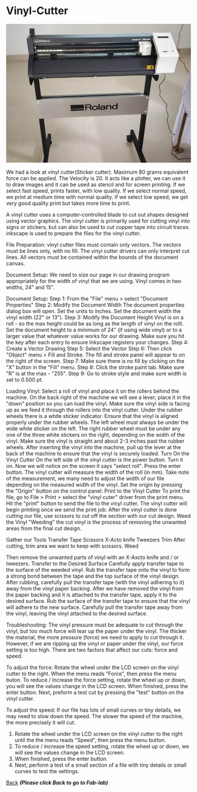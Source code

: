 # Vinyl-Cutter
![Vinyl-Cutter](/images/roland-vinyl-cutter.jpeg)

We had a   look   at   vinyl cutter(Sticker cutter). Maximum 80 grams equivalent force can be applied.
The Velocity is 20. It acts like a plotter, we  can   use  it  to draw images and it  can   be   used  as  stencil and for screen printing. If we select fast speed, prints faster, with low quality. If we select normal speed, we print at medium time with normal quality. If we select low speed, we get very good quality print but takes more time to print.

A vinyl cutter uses a computer-controlled blade to cut out shapes designed using vector graphics. The vinyl cutter is primarily used for cutting vinyl into signs or stickers, but can also be used to cut copper tape into circuit traces.
inkscape is used  to prepare the files for the vinyl cutter.

File Preparation:
vinyl cutter files must contain only vectors.
The vectors must be lines only, with no fill.
The vinyl cutter drivers can only interpret cut lines.
All vectors must be contained within the bounds of the document canvas.

Document Setup:
We need to size our page in our drawing program appropriately for the width of vinyl that we are using. Vinyl comes in two widths, 24" and 15".

Document Setup:
Step 1: From the "File" menu > select "Document Properties"
Step 2: Modify the Document Width
The document properties dialog box will open.
Set the units to inches.
Set the document width the vinyl width (22" or 13").
Step 3: Modify the Document Height
Vinyl is on a roll - so the max height could be as long as the length of vinyl on the rolll.
Set the document height to a minimum of 24" (if using wide vinyl) or to a larger value that whatever value works for our drawing.
Make sure you hit the key after each entry to ensure Inkscape registers your changes.
Step 4: Create a Vector Drawing
Step 5: Select the Vector
Step 6: Then click "Object" menu > Fill and Stroke.
The fill and stroke panel will appear to on the right of the screen.
Step 7: Make sure there is no fill by clicking on the "X" button in the "Fill" menu.
Step 8: Click the stroke paint tab. Make sure "R" is at the max - "255".
Step 9: Go to stroke style and make sure width is set to 0.500 pt.


Loading Vinyl:
Select a roll of vinyl and place it on the rollers behind the machine.
On the back right of the machine we will see a lever; place it in the "down" position so you can load      the vinyl.
Make sure the vinyl side is facing up as we feed it through the rollers into the vinyl cutter.
Under the rubber wheels there is a white sticker indicator.
Ensure that the vinyl is aligned properly under the rubber wheels.
The left wheel must always be under the wide white sticker on the left.
The right rubber wheel must be under any one of the three white stickers on the right, depending on        the width of the vinyl.
Make sure the vinyl is straight and about 2-3 inches past the rubber wheels.
After inserting the vinyl into the machine, pull up the lever at the back of the machine to ensure that the vinyl is securely loaded.
Turn On the Vinyl Cutter
On the left side of the vinyl cutter is the power button.
Turn it on.
Now we will notice on the screen it says "select roll".
Press the enter button.
The vinyl cutter will measure the width of the roll (in mm). Take note of the measurement, we many need to adjust the width of our file depending on the measured width of the vinyl.
Set the origin by pressing the "Origin" button on the control panel.
Print to the Vinyl Cutter
To print the file, go to File > Print > select the "vinyl cuter" driver from the print menu.
Hit the "print" button to send the file to the vinyl cutter.
The vinyl cutter will begin printing once we send the print job.
After the vinyl cutter is done cutting our file, use scissors to cut off the section with our cut design.
Weed the Vinyl
"Weeding" the cut vinyl is the process of removing the unwanted areas from the final cut design.

Gather our Tools
Transfer Tape
Scissors
X-Acto knife
Tweezers
Trim
After cutting, trim area we want to keep with scissors.
Weed

Then remove the unwanted parts of vinyl with an X-Axcto knife and / or tweezers.
Transfer to the Desired Surface
Carefully apply transfer tape to the surface of the weeded vinyl. Rub the transfer tape onto the vinyl to form a strong bond between the tape and the top surface of the vinyl design.
After rubbing, carefully pull the transfer tape (with the vinyl adhering to it) away from the vinyl paper backing.
After we have removed the vinyl from the paper backing and it is attached to the transfer tape, apply it to the desired surface. Rub the surface of the transfer tape to ensure that the vinyl will adhere to the new surface.
Carefully pull the transfer tape away from the vinyl, leaving the vinyl attached to the desired surface.


Troubleshooting:
The vinyl pressure must be adequate to cut through the vinyl, but too much force will tear up the paper under the vinyl.
The thicker the material, the more pressure (force) we need to apply to cut through it.
However, if we are ripping up the vinyl or paper under the vinyl, our force setting is too high.
There are two factors that affect our cuts: force and speed.


To adjust the force:
Rotate the wheel under the LCD screen on the vinyl cutter to the right.
When the menu reads "Force", then press the menu buton.
To reduce / increase the force setting, rotate the wheel up or down, you will see the values change in the LCD screen.
When finished, press the enter button.
Next, preform a test cut by pressing the "test" button on the vinyl cutter.


To adjust the speed:
If our file has lots of small curves or tiny details, we may need to slow down the speed. The slower the speed of the machine, the more precisely it will cut.
1.	Rotate the wheel under the LCD screen on the vinyl cutter to the right until the the menu reads "Speed", then press the menu button.
2.	To reduce / increase the speed setting, rotate the wheel up or down, we will see the values change in the LCD screen.
3.	When finished, press the enter button.
4.	Next, perform a test of a small section of a file with tiny details or small curves to test the settings.







[Back](/mdfiles/Fab-Lab.md)  ***(Please click  Back to go to Fab-lab)***

